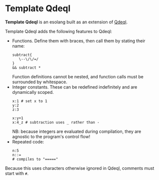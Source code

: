 # Template Qdeql

**Template Qdeql** is an esolang built as an extension of [Qdeql](https://esolangs.org/wiki/Qdeql).

Template Qdeql adds the following features to Qdeql:
- Functions. Define them with braces, then call them by stating their name:
  ```
  subtract{
     \--\/\/=/
  }
  && subtract *
  ```
  Function definitions cannot be nested, and function calls must be surrounded by whitespace.
- Integer constants. These can be redefined indefinitely and are dynamically scoped.
  ```
  x:1 # set x to 1
  y:2
  z:3

  x:y+1
  x:4_z # subtraction uses _ rather than -
  ```
  NB: because integers are evaluated during compilation, they are agnostic to the program's control flow!
- Repeated code:
  ```
  n:5
  n::=
  # compiles to "====="
  ```

Because this uses characters otherwise ignored in Qdeql, comments must start with `#`.
